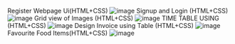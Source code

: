 
Register Webpage Ui(HTML+CSS)
![image](https://github.com/creativeabhi13/ReactJs_Udemy/assets/76790667/b7fd93a8-e48e-4b18-887d-93720c8aef9c)
Signup and Login (HTML+CSS)
![image](https://github.com/creativeabhi13/ReactJs_Udemy/assets/76790667/ab1f58c9-4fbb-48cd-ba37-fa162ed296be)
Grid view of Images (HTML+CSS)
![image](https://github.com/creativeabhi13/ReactJs_Udemy/assets/76790667/b9c22d0d-4c6c-4a03-bb64-c67e53cf317e)
 TIME TABLE USING (HTML+CSS)
![image](https://github.com/creativeabhi13/ReactJs_Udemy/assets/76790667/865cfb64-c8fd-4e02-98e3-a0cb98cf9402)
Design Invoice using Table (HTML+CSS)
![image](https://github.com/creativeabhi13/ReactJs_Udemy/assets/76790667/28ffede5-8c5e-45a7-b4f4-5ac9184873ad)
Favourite Food Items(HTML+CSS)
![image](https://github.com/creativeabhi13/ReactJs_Udemy/assets/76790667/0879edaf-5c00-4fa6-ad84-8bb19b4431f5)
